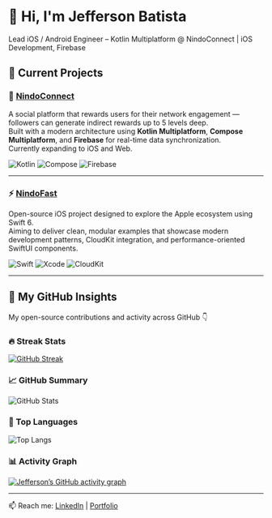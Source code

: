 # 👋 Hi, I'm Jefferson Batista  
Lead iOS / Android Engineer – Kotlin Multiplatform @ NindoConnect | iOS Development, Firebase

## 🚀 Current Projects

### 🧩 [NindoConnect](https://play.google.com/store/apps/details?id=com.nindo.connect&pcampaignid=web_share)
A social platform that rewards users for their network engagement — followers can generate indirect rewards up to 5 levels deep.  
Built with a modern architecture using **Kotlin Multiplatform**, **Compose Multiplatform**, and **Firebase** for real-time data synchronization.  
Currently expanding to iOS and Web.

![Kotlin](https://img.shields.io/badge/Kotlin-0095D5?style=for-the-badge&logo=kotlin&logoColor=white)
![Compose](https://img.shields.io/badge/Compose_Multiplatform-4285F4?style=for-the-badge&logo=jetpackcompose&logoColor=white)
![Firebase](https://img.shields.io/badge/Firebase-FFCA28?style=for-the-badge&logo=firebase&logoColor=black)

---

### ⚡ [NindoFast](https://github.com/Jeffersons/NindoFast)
Open-source iOS project designed to explore the Apple ecosystem using Swift 6.  
Aiming to deliver clean, modular examples that showcase modern development patterns, CloudKit integration, and performance-oriented SwiftUI components.

![Swift](https://img.shields.io/badge/Swift-F05138?style=for-the-badge&logo=swift&logoColor=white)
![Xcode](https://img.shields.io/badge/Xcode-147EFB?style=for-the-badge&logo=xcode&logoColor=white)
![CloudKit](https://img.shields.io/badge/CloudKit-0A84FF?style=for-the-badge&logo=apple&logoColor=white)

---

## 🧠 My GitHub Insights
My open-source contributions and activity across GitHub 👇

<div align="left">

### 🔥 Streak Stats
[![GitHub Streak](https://github-readme-streak-stats-ak395v7sl.vercel.app?user=Jeffersons&theme=tokyonight&hide_border=true&border_radius=8)](https://git.io/streak-stats)

### 📈 GitHub Summary
![GitHub Stats](https://github-readme-stats-pri-git-e756e5-jeffersons-projects-9344d6a4.vercel.app/api?username=Jeffersons&show_icons=true&theme=tokyonight&hide_border=true&border_radius=8&include_all_commits=true)

### 🧩 Top Languages
![Top Langs](https://github-readme-stats-pri-git-e756e5-jeffersons-projects-9344d6a4.vercel.app/api/top-langs/?username=Jeffersons&layout=compact&theme=tokyonight&hide_border=true&border_radius=8)

### 📊 Activity Graph
[![Jefferson’s GitHub activity graph](https://github-readme-activity-graph.vercel.app/graph?username=Jeffersons&theme=tokyo-night&hide_border=true&area=true&radius=8)](https://github.com/Jeffersons)

</div>

---

📫 Reach me: [LinkedIn](https://www.linkedin.com/in/jeffsouzabatista/) | [Portfolio](https://play.google.com/store/apps/details?id=com.nindo.connect&pcampaignid=web_share)

